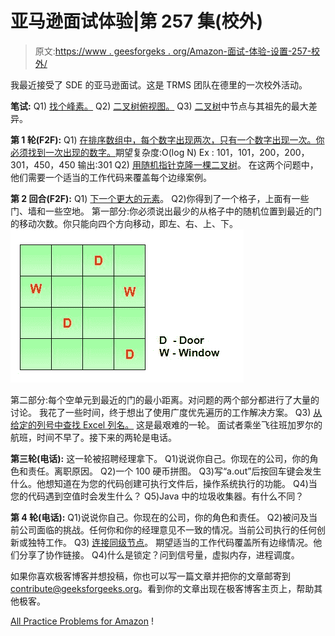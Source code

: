 # 亚马逊面试体验|第 257 集(校外)

> 原文:[https://www . geesforgeks . org/Amazon-面试-体验-设置-257-校外/](https://www.geeksforgeeks.org/amazon-interview-experience-set-257-off-campus/)

我最近接受了 SDE 的亚马逊面试。这是 TRMS 团队在德里的一次校外活动。

**笔试:**
Q1) [找个峰素。](https://practice.geeksforgeeks.org/problems/peak-element/1)
Q2) [二叉树俯视图。](https://practice.geeksforgeeks.org/problems/top-view-of-binary-tree/1)
Q3) [二叉树](https://practice.geeksforgeeks.org/problems/maximum-difference-between-node-and-its-ancestor/1)中节点与其祖先的最大差异。

**第 1 轮(F2F):**
Q1) [在排序数组中，每个数字出现两次，只有一个数字出现一次。你必须找到一次出现的数字。](https://practice.geeksforgeeks.org/problems/find-the-element-that-appears-once-in-sorted-array/0)期望复杂度:O(log N)
Ex : 101，101，200，200，301，450，450
输出:301
Q2) [用随机指针克隆一棵二叉树](https://practice.geeksforgeeks.org/problems/clone-a-binary-tree/1)。
在这两个问题中，他们需要一个适当的工作代码来覆盖每个边缘案例。

**第 2 回合(F2F):**
Q1) [下一个更大的元素](https://practice.geeksforgeeks.org/problems/next-larger-element/0)。
Q2)你得到了一个格子，上面有一些门、墙和一些空地。
第一部分:你必须说出最少的从格子中的随机位置到最近的门的移动次数。你只能向四个方向移动，即左、右、上、下。
![quest](img/550802859508d779eb44c84dbb08b89e.png)

第二部分:每个空单元到最近的门的最小距离。对问题的两个部分都进行了大量的讨论。
我花了一些时间，终于想出了使用广度优先遍历的工作解决方案。
Q3) [从给定的列号中查找 Excel 列名。](https://practice.geeksforgeeks.org/problems/excel-sheet/0https://practice.geeksforgeeks.org/problems/excel-sheet/0)
这是最艰难的一轮。
面试者乘坐飞往班加罗尔的航班，时间不早了。接下来的两轮是电话。

**第三轮(电话):**
这一轮被招聘经理拿下。
Q1)说说你自己。你现在的公司，你的角色和责任。离职原因。
Q2)一个 100 硬币拼图。
Q3)写“a.out”后按回车键会发生什么。他想知道在为您的代码创建可执行文件后，操作系统执行的功能。
Q4)当您的代码遇到空值时会发生什么？
Q5)Java 中的垃圾收集器。有什么不同？

**第 4 轮(电话):**
Q1)说说你自己。你现在的公司，你的角色和责任。
Q2)被问及当前公司面临的挑战。任何你和你的经理意见不一致的情况。当前公司执行的任何创新或独特工作。
Q3) [连接同级节点](https://practice.geeksforgeeks.org/problems/connect-nodes-at-same-level/1)。
期望适当的工作代码覆盖所有边缘情况。他们分享了协作链接。
Q4)什么是锁定？问到信号量，虚拟内存，进程调度。

如果你喜欢极客博客并想投稿，你也可以写一篇文章并把你的文章邮寄到 contribute@geeksforgeeks.org。看到你的文章出现在极客博客主页上，帮助其他极客。

[All Practice Problems for Amazon](https://practice.geeksforgeeks.org/company/Amazon/) !